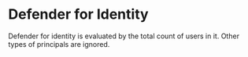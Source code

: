 # Defender for Identity

Defender for identity is evaluated by the total count of users in it.
Other types of principals are ignored.
